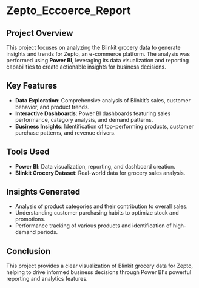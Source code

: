 # Zepto_Eccoerce_Report

## Project Overview
This project focuses on analyzing the Blinkit grocery data to generate insights and trends for Zepto, an e-commerce platform. The analysis was performed using **Power BI**, leveraging its data visualization and reporting capabilities to create actionable insights for business decisions.

## Key Features
- **Data Exploration**: Comprehensive analysis of Blinkit’s sales, customer behavior, and product trends.
- **Interactive Dashboards**: Power BI dashboards featuring sales performance, category analysis, and demand patterns.
- **Business Insights**: Identification of top-performing products, customer purchase patterns, and revenue drivers.

## Tools Used
- **Power BI**: Data visualization, reporting, and dashboard creation.
- **Blinkit Grocery Dataset**: Real-world data for grocery sales analysis.

## Insights Generated
- Analysis of product categories and their contribution to overall sales.
- Understanding customer purchasing habits to optimize stock and promotions.
- Performance tracking of various products and identification of high-demand periods.

## Conclusion
This project provides a clear visualization of Blinkit grocery data for Zepto, helping to drive informed business decisions through Power BI's powerful reporting and analytics features.
